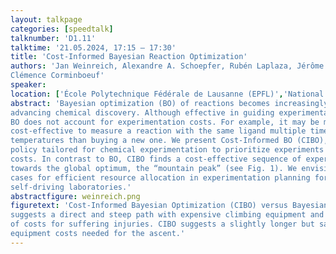 ```yaml
---
layout: talkpage
categories: [speedtalk]
talknumber: 'D1.11'
talktime: '21.05.2024, 17:15 – 17:30'
title: 'Cost-Informed Bayesian Reaction Optimization'
authors: 'Jan Weinreich, Alexandre A. Schoepfer, Rubén Laplaza, Jérôme Waser,
Clémence Corminboeuf'
speaker: 
location: ['École Polytechnique Fédérale de Lausanne (EPFL)','National Center for Competence in Research-Catalysis (NCCR-Catalysis)']
abstract: 'Bayesian optimization (BO) of reactions becomes increasingly important for
advancing chemical discovery. Although effective in guiding experimental design,
BO does not account for experimentation costs. For example, it may be more
cost-effective to measure a reaction with the same ligand multiple times at different
temperatures than buying a new one. We present Cost-Informed BO (CIBO), a
policy tailored for chemical experimentation to prioritize experiments with lower
costs. In contrast to BO, CIBO finds a cost-effective sequence of experiments
towards the global optimum, the “mountain peak” (see Fig. 1). We envision use
cases for efficient resource allocation in experimentation planning for traditional or
self-driving laboratories.'
abstractfigure: weinreich.png
figuretext: 'Cost-Informed Bayesian Optimization (CIBO) versus Bayesian Optimization (BO). BO
suggests a direct and steep path with expensive climbing equipment and a higher chance
of costs for suffering injuries. CIBO suggests a slightly longer but safer path with lower
equipment costs needed for the ascent.'
---
```

